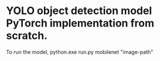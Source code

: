 # YOLO object detection model PyTorch implementation from scratch.
To run the model, python.exe run.py mobilenet "image-path"